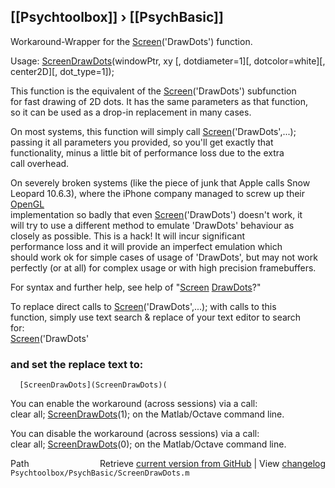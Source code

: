## [[Psychtoolbox]] &#8250; [[PsychBasic]]

Workaround-Wrapper for the [Screen](Screen)('DrawDots') function.  
  
Usage: [ScreenDrawDots](ScreenDrawDots)(windowPtr, xy [, dotdiameter=1][, dotcolor=white][, center2D][, dot\_type=1]);  
  
This function is the equivalent of the [Screen](Screen)('DrawDots') subfunction  
for fast drawing of 2D dots. It has the same parameters as that function,  
so it can be used as a drop-in replacement in many cases.  
  
On most systems, this function will simply call [Screen](Screen)('DrawDots',...);  
passing it all parameters you provided, so you'll get exactly that  
functionality, minus a little bit of performance loss due to the extra  
call overhead.  
  
On severely broken systems (like the piece of junk that Apple calls Snow  
Leopard 10.6.3), where the iPhone company managed to screw up their [OpenGL](OpenGL)  
implementation so badly that even [Screen](Screen)('DrawDots') doesn't work, it  
will try to use a different method to emulate 'DrawDots' behaviour as  
closely as possible. This is a hack! It will incur significant  
performance loss and it will provide an imperfect emulation which  
should work ok for simple cases of usage of 'DrawDots', but may not work  
perfectly (or at all) for complex usage or with high precision framebuffers.  
  
For syntax and further help, see help of "[Screen](Screen) [DrawDots](DrawDots)?"  
  
To replace direct calls to [Screen](Screen)('DrawDots',...); with calls to this  
function, simply use text search & replace of your text editor to search  
for:  
      [Screen](Screen)('DrawDots'  
  
### and set the replace text to:  
  
      [ScreenDrawDots](ScreenDrawDots)(  
  
  
You can enable the workaround (across sessions) via a call:  
clear all; [ScreenDrawDots](ScreenDrawDots)(1); on the Matlab/Octave command line.  
  
You can disable the workaround (across sessions) via a call:  
clear all; [ScreenDrawDots](ScreenDrawDots)(0); on the Matlab/Octave command line.  
  




<div class="code_header" style="text-align:right;">
  <span style="float:left;">Path&nbsp;&nbsp;</span> <span class="counter">Retrieve <a href=
  "https://raw.github.com/Psychtoolbox-3/Psychtoolbox-3/beta/Psychtoolbox/PsychBasic/ScreenDrawDots.m">current version from GitHub</a> | View <a href=
  "https://github.com/Psychtoolbox-3/Psychtoolbox-3/commits/beta/Psychtoolbox/PsychBasic/ScreenDrawDots.m">changelog</a></span>
</div>
<div class="code">
  <code>Psychtoolbox/PsychBasic/ScreenDrawDots.m</code>
</div>

